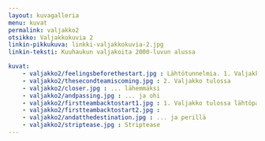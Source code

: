```yaml
---
layout: kuvagalleria
menu: kuvat
permalink: valjakko2
otsikko: Valjakkokuvia 2
linkin-pikkukuva: linkki-valjakkokuvia-2.jpg
linkin-teksti: Kuuhaukun valjakoita 2000-luvun alussa

kuvat:
    - valjakko2/feelingsbeforethestart.jpg : Lähtötunnelmia. 1. Valjakko (Enkeli, Lumi, Tojon, Rosso ja Panda). 2. Valjakko (Tundra, Sala & Mila)
    - valjakko2/thesecondteamiscoming.jpg : 2. Valjakko tulossa
    - valjakko2/closer.jpg : ... lähemmäksi
    - valjakko2/andpassing.jpg : ... ja ohi
    - valjakko2/firstteambacktostart1.jpg : 1. Valjakko tulossa lähtöpaikalle
    - valjakko2/firstteambacktostart2.jpg : 
    - valjakko2/andatthedestination.jpg : ... ja perillä
    - valjakko2/striptease.jpg : Striptease
---
```

